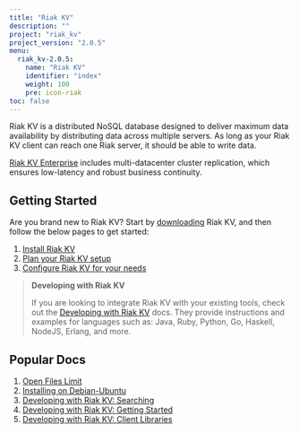 ```yaml
---
title: "Riak KV"
description: ""
project: "riak_kv"
project_version: "2.0.5"
menu:
  riak_kv-2.0.5:
    name: "Riak KV"
    identifier: "index"
    weight: 100
    pre: icon-riak
toc: false
---
```


[aboutenterprise]: http://basho.com/contact/
[config index]: /riak/kv/2.0.5/configuring
[dev index]: /riak/kv/2.0.5/developing
[downloads]: /riak/kv/2.0.5/downloads/
[install index]: /riak/kv/2.0.5/setup/installing/
[plan index]: /riak/kv/2.0.5/setup/planning
[perf open files]: /riak/kv/2.0.5/using/performance/open-files-limit
[install debian & ubuntu]: /riak/kv/2.0.5/setup/installing/debian-ubuntu
[usage search]: /riak/kv/2.0.5/developing/usage/search
[getting started]: /riak/kv/2.0.5/developing/getting-started
[dev client libraries]: /riak/kv/2.0.5/developing/client-libraries



Riak KV is a distributed NoSQL database designed to deliver maximum data availability by distributing data across multiple servers. As long as your Riak KV client can reach one Riak server, it should be able to write data.

[Riak KV Enterprise][aboutenterprise] includes multi-datacenter cluster replication, which ensures low-latency and robust business continuity.

## Getting Started

Are you brand new to Riak KV? Start by [downloading][downloads] Riak KV, and then follow the below pages to get started:

1. [Install Riak KV][install index]
2. [Plan your Riak KV setup][plan index]
3. [Configure Riak KV for your needs][config index]

>**Developing with Riak KV**
>
>If you are looking to integrate Riak KV with your existing tools, check out the [Developing with Riak KV][dev index] docs. They provide instructions and examples for languages such as: Java, Ruby, Python, Go, Haskell, NodeJS, Erlang, and more.

## Popular Docs

1. [Open Files Limit][perf open files]
2. [Installing on Debian-Ubuntu][install debian & ubuntu]
3. [Developing with Riak KV: Searching][usage search]
4. [Developing with Riak KV: Getting Started][getting started]
5. [Developing with Riak KV: Client Libraries][dev client libraries]
